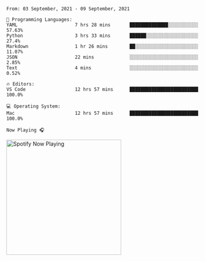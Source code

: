 <!--START_SECTION:waka-->
```text
From: 03 September, 2021 - 09 September, 2021

💬 Programming Languages: 
YAML                     7 hrs 28 mins       ██████████████░░░░░░░░░░░   57.63% 
Python                   3 hrs 33 mins       ██████░░░░░░░░░░░░░░░░░░░   27.4% 
Markdown                 1 hr 26 mins        ██░░░░░░░░░░░░░░░░░░░░░░░   11.07% 
JSON                     22 mins             ░░░░░░░░░░░░░░░░░░░░░░░░░   2.85% 
Text                     4 mins              ░░░░░░░░░░░░░░░░░░░░░░░░░   0.52%

🔥 Editors: 
VS Code                  12 hrs 57 mins      █████████████████████████   100.0%

💻 Operating System: 
Mac                      12 hrs 57 mins      █████████████████████████   100.0%

```


<!--END_SECTION:waka-->

`Now Playing 🎧`

[<img src="https://spotify-now-playing-cyan-seven.vercel.app/api/spotify-playing" alt="Spotify Now Playing" width="300" />](https://open.spotify.com/user/gregnrobinson-ca)



